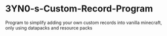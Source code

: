 # 3YN0-s-Custom-Record-Program
Program to simplify adding your own custom records into vanilla minecraft, only using datapacks and resource packs
